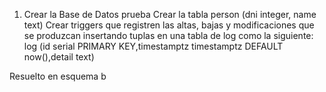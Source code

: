 1) Crear la Base de Datos prueba Crear la tabla person (dni integer, name text) 
Crear triggers que registren las altas, bajas y modificaciones que se produzcan insertando tuplas en una tabla de log como la siguiente:
log (id	serial PRIMARY KEY,timestamptz	timestamptz DEFAULT now(),detail text)

Resuelto en esquema b
